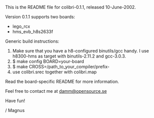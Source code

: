This is the README file for colibri-0.1.1, released 10-June-2002.

Version 0.1.1 supports two boards:
* lego_rcx
* hms_evb_h8s2633f

Generic build instructions:

1. Make sure that you have a h8-configured binutils/gcc handy.
   I use h8300-hms as target with binutils-2.11.2 and gcc-3.0.3.
2. $ make config BOARD=your-board
3. $ make CROSS=/path_to_your_compiler/prefix-
4. use colibri.srec together with colibri.map

Read the board-specific README for more information.

Feel free to contact me at <damm@opensource.se>

Have fun!

/ Magnus 
